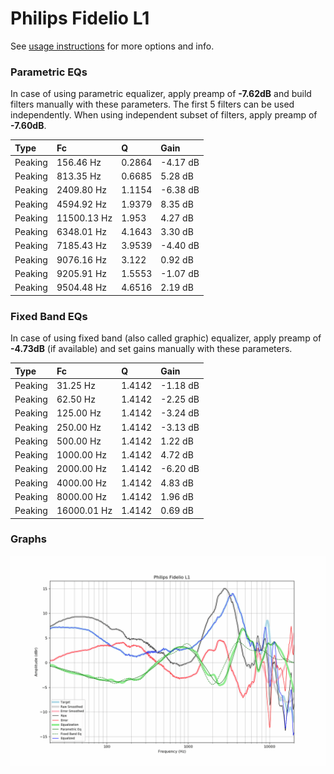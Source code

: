 # Philips Fidelio L1
See [usage instructions](https://github.com/jaakkopasanen/AutoEq#usage) for more options and info.

### Parametric EQs
In case of using parametric equalizer, apply preamp of **-7.62dB** and build filters manually
with these parameters. The first 5 filters can be used independently.
When using independent subset of filters, apply preamp of **-7.60dB**.

| Type    | Fc          |      Q | Gain     |
|:--------|:------------|:-------|:---------|
| Peaking | 156.46 Hz   | 0.2864 | -4.17 dB |
| Peaking | 813.35 Hz   | 0.6685 | 5.28 dB  |
| Peaking | 2409.80 Hz  | 1.1154 | -6.38 dB |
| Peaking | 4594.92 Hz  | 1.9379 | 8.35 dB  |
| Peaking | 11500.13 Hz | 1.953  | 4.27 dB  |
| Peaking | 6348.01 Hz  | 4.1643 | 3.30 dB  |
| Peaking | 7185.43 Hz  | 3.9539 | -4.40 dB |
| Peaking | 9076.16 Hz  | 3.122  | 0.92 dB  |
| Peaking | 9205.91 Hz  | 1.5553 | -1.07 dB |
| Peaking | 9504.48 Hz  | 4.6516 | 2.19 dB  |

### Fixed Band EQs
In case of using fixed band (also called graphic) equalizer, apply preamp of **-4.73dB**
(if available) and set gains manually with these parameters.

| Type    | Fc          |      Q | Gain     |
|:--------|:------------|:-------|:---------|
| Peaking | 31.25 Hz    | 1.4142 | -1.18 dB |
| Peaking | 62.50 Hz    | 1.4142 | -2.25 dB |
| Peaking | 125.00 Hz   | 1.4142 | -3.24 dB |
| Peaking | 250.00 Hz   | 1.4142 | -3.13 dB |
| Peaking | 500.00 Hz   | 1.4142 | 1.22 dB  |
| Peaking | 1000.00 Hz  | 1.4142 | 4.72 dB  |
| Peaking | 2000.00 Hz  | 1.4142 | -6.20 dB |
| Peaking | 4000.00 Hz  | 1.4142 | 4.83 dB  |
| Peaking | 8000.00 Hz  | 1.4142 | 1.96 dB  |
| Peaking | 16000.01 Hz | 1.4142 | 0.69 dB  |

### Graphs
![](./Philips%20Fidelio%20L1.png)